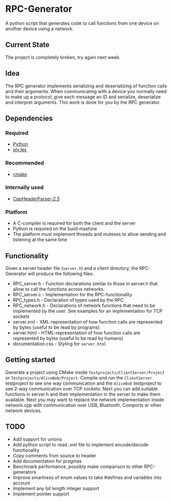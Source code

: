 # RPC-Generator
A python script that generates code to call functions from one device on another device using a network.

## Current State
The project is completely broken, try again next week.

## Idea
The RPC generator implements serializing and deserializing of function calls and their arguments. When communicating with a device you normally need to make up a protocol, give each message an ID and serialize, deserialize and interpret arguments. This work is done for you by the RPC generator.

## Dependencies

### Required
- [Python](https://www.python.org/)
- [ply.lex](http://www.dabeaz.com/ply/)

### Recommended
- [cmake](http://www.cmake.org/)

### Internally used
- [CppHeaderParser-2.5](https://sourceforge.net/projects/cppheaderparser/)

### Platform
- A C-compiler is required for both the client and the server
- Python is required on the build mashine
- The platform must implement threads and mutexes to allow sending and listening at the same time

## Functionality

Given a server header file (`server.h`) and a client directory, the RPC-Generator will produce the following files:
* RPC_server.h      - Function declarations similar to those in server.h that allow to call the functions across networks.
* RPC_server.c      - Implementation for the RPC-functionality
* RPC_types.h       - Declaration of types used by the RPC
* RPC_network.h     - Declarations of network functions that need to be implemented by the user. See examples for an implementation for TCP sockets
* server.xml        - XML-representation of how function calls are represented by bytes (useful to be read by programs)
* server.html       - HTML-representation of how function calls are represented by bytes (useful to be read by humans)
* documentation.css - Styling for `server.html`

## Getting started

Generate a project using CMake inside `Testprojects/ClientServer/Project` or `Testprojects/AliceBob/Project`.
Compile and run the `ClientServer` testproject to see one way communication and the `AliceBob` testproject to see 2-way communication over TCP sockets.
Next you can add suitable functions in server.h and their implementation in the server to make them available.
Next you may want to replace the network implementation inside network.cpp with communication over USB, Bluetooth, Comports or other network devices.

## TODO

* Add support for unions
* Add python script to read .xml file to implement encode/decode functionality
* Copy comments from source to header
* Add documentation for pragmas
* Benchmark performance, possibly make comparison to other RPC-generators
* Improve smartness of enum values to take #defines and variables into account
* Implement any bit length integer support
* Implement pointer support

